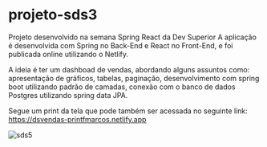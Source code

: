 # projeto-sds3
Projeto desenvolvido na semana Spring React da Dev Superior
A aplicação é desenvolvida com Spring no Back-End e React no Front-End, e foi publicada online utilizando o Netlify. 

A ideia é ter um dashboad de vendas, abordando alguns assuntos como: apresentação de gráficos, tabelas, paginação, desenvolvimento com spring boot utilizando padrão de camadas,
conexão com o banco de dados Postgres utilizando spring data JPA.

Segue um print da tela que pode também ser acessada no seguinte link: https://dsvendas-printfmarcos.netlify.app

![sds5](https://user-images.githubusercontent.com/54605156/142273217-8b7e19db-2f08-4189-8a29-b6f9f5c383e2.png)
